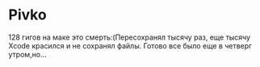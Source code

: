 # Pivko
128 гигов на маке это смерть:(Пересохранял тысячу раз, еще тысячу Xcode красился и не сохранял файлы. Готово все было еще в четверг утром,но...
